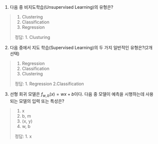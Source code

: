1. 다음 중 비지도학습(Unsupervised Learning)의 유형은?
> 1. Clustering
> 2. Classification
> 3. Regression
>
> 정답: 1. Clusturing

2. 다음 중에서 지도 학습(Supervised Learning)의 두 가지 일반적인 유형은?(2개 선택)
> 1. Regression
> 2. Classification
> 3. Clustering
>
> 정답: 1. Regression 2.Classification

3. 선형 회귀 모델은 $f_{w, b}(x)=wx+b$이다. 다음 중 모델이 예측을 시행하는데 사용되는 모델의 입력 또는 특성은?
> 1. x
> 2. b, m
> 3. (x, y)
> 4. w, b
>
> 정답: 1. x
